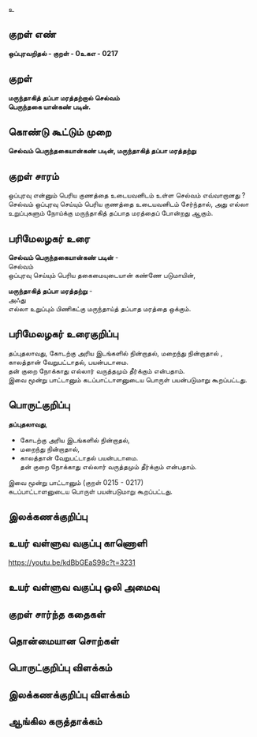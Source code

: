 உ

## குறள் எண் 

**ஒப்புரவறிதல் - குறள் - 0உகஎ - 0217**  

## குறள் 

**மருந்தாகித் தப்பா மரத்தற்றால் செல்வம்  
பெருந்தகை யான்கண் படின்.**

## கொண்டு கூட்டும் முறை

**செல்வம் பெருந்தகையான்கண் படின், மருந்தாகித் தப்பா மரத்தற்று** 

## குறள் சாரம் 

ஒப்புரவு என்னும் பெரிய குணத்தை உடையவனிடம் உள்ள செல்வம் எவ்வாறானது ?  
செல்வம் ஒப்புரவு செய்யும் பெரிய குணத்தை உடையவனிடம் சேர்ந்தால், அது எல்லா உறுப்புகளும் நோய்க்கு மருந்தாகித் தப்பாத மரத்தைப் போன்றது ஆகும்.

## பரிமேலழகர் உரை

**செல்வம் பெருந்தகையான்கண் படின்** -  
செல்வம்  
ஒப்புரவு செய்யும் பெரிய தகைமையுடையான் கண்ணே படுமாயின்,  

**மருந்தாகித் தப்பா மரத்தற்று** -  
அஃது  
எல்லா உறுப்பும் பிணிகட்கு மருந்தாய்த் தப்பாத மரத்தை ஒக்கும்.  

## பரிமேலழகர் உரைகுறிப்பு   

தப்புதலாவது, கோடற்கு அரிய இடங்களில் நின்றாதல், மறைந்து நின்றாதால் , காலத்தான் வேறுபட்டாதல், பயன்படாமை.  
தன் குறை நோக்காது எல்லார் வருத்தமும் தீர்க்கும் என்பதாம்.  
இவை மூன்று பாட்டானும் கடப்பாட்டாளனுடைய பொருள் பயன்படுமாறு கூறப்பட்டது.  

## பொருட்குறிப்பு 

**தப்புதலாவது**,  
* கோடற்கு அரிய இடங்களில் நின்றாதல்,  
* மறைந்து நின்றாதால்,  
* காலத்தான் வேறுபட்டாதல் பயன்படாமை.  
தன் குறை நோக்காது எல்லார் வருத்தமும் தீர்க்கும் என்பதாம்.  

இவை மூன்று பாட்டானும் (குறள் 0215 - 0217)   
கடப்பாட்டாளனுடைய பொருள் பயன்படுமாறு கூறப்பட்டது.  

## இலக்கணக்குறிப்பு  


## உயர் வள்ளுவ வகுப்பு காணொளி

https://youtu.be/kdBbGEaS98c?t=3231

## உயர் வள்ளுவ வகுப்பு ஒலி அமைவு 

 
## குறள் சார்ந்த கதைகள் 


## தொன்மையான சொற்கள்


## பொருட்குறிப்பு விளக்கம்


## இலக்கணக்குறிப்பு விளக்கம்


## ஆங்கில கருத்தாக்கம் 


